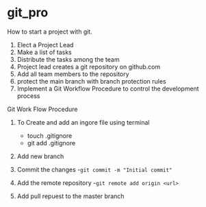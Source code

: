# git_pro

How to start a project with git.

1. Elect a Project Lead
1. Make a list of tasks
1. Distribute the tasks among the team
1. Project lead creates a git repository on github.com
1. Add all team members to the repository
1. protect the main branch with branch protection rules
1. Implement a Git Workflow Procedure to control the development process

Git Work Flow Procedure 

1. To Create and add an ingore file using terminal
   * touch .gitignore
   * git add .gitignore

2. Add new branch
   
3. Commit the changes
	-``` git commit -m "Initial commit" ```

4. Add the remote repository
	-``` git remote add origin <url> ```

5. Add pull repuest to the master branch
